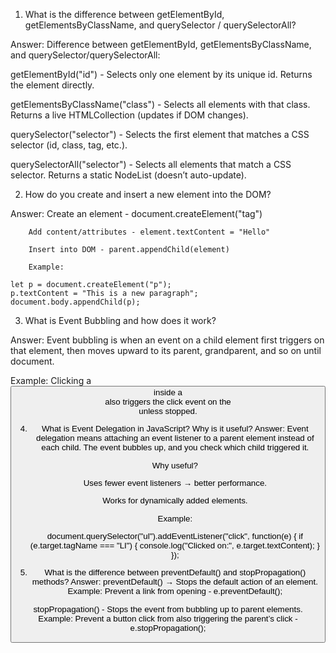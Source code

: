 1. What is the difference between getElementById, getElementsByClassName, and querySelector / querySelectorAll?

Answer: Difference between getElementById, getElementsByClassName, and querySelector/querySelectorAll:

getElementById("id") - Selects only one element by its unique id. Returns the element directly.

getElementsByClassName("class") - Selects all elements with that class. Returns a live HTMLCollection (updates if DOM changes).

querySelector("selector") - Selects the first element that matches a CSS selector (id, class, tag, etc.).

querySelectorAll("selector") - Selects all elements that match a CSS selector. Returns a static NodeList (doesn’t auto-update).

2. How do you create and insert a new element into the DOM?

Answer: Create an element - document.createElement("tag")

        Add content/attributes - element.textContent = "Hello"

        Insert into DOM - parent.appendChild(element)

        Example:

    let p = document.createElement("p");
    p.textContent = "This is a new paragraph";
    document.body.appendChild(p);

        
3. What is Event Bubbling and how does it work?

Answer: Event bubbling is when an event on a child element first triggers on that element, then moves upward to its parent, grandparent, and so on until document.

Example: Clicking a <button> inside a <div> also triggers the click event on the <div> unless stopped.

4. What is Event Delegation in JavaScript? Why is it useful?
Answer: Event delegation means attaching an event listener to a parent element instead of each child. The event bubbles up, and you check which child triggered it.

    Why useful?

    Uses fewer event listeners → better performance.

    Works for dynamically added elements.

    Example:

      document.querySelector("ul").addEventListener("click", function(e) {
      if (e.target.tagName === "LI") {
    console.log("Clicked on:", e.target.textContent);
      }
      });

5. What is the difference between preventDefault() and stopPropagation() methods?
Answer: preventDefault() → Stops the default action of an element.
Example: Prevent a link from opening - e.preventDefault();

stopPropagation() - Stops the event from bubbling up to parent elements.
Example: Prevent a button click from also triggering the parent’s click - e.stopPropagation();







